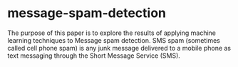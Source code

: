 # message-spam-detection
The purpose of this paper is to explore the results of applying machine learning techniques to Message spam detection. SMS spam (sometimes called cell phone spam) is any junk message delivered to a mobile phone as text messaging through the Short Message Service (SMS).
